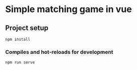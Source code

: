 # Simple matching game in vue

## Project setup
```
npm install
```

### Compiles and hot-reloads for development
```
npm run serve
```
